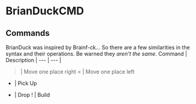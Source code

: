 # BrianDuckCMD
## Commands
BrianDuck was inspired by Brainf-ck...  So there are a few similarities in the syntax and their operations.  Be warned they *aren't the same*.
Command | Description |
--- | --- |
> | Move one place right
< | Move one place left
+ | Pick Up 
- | Drop
! | Build

